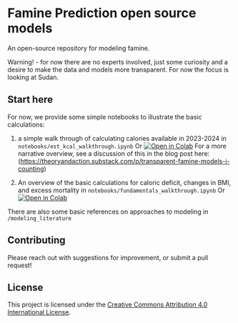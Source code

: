 # Famine Prediction open source models

An open-source repository for modeling famine.

Warning! - for now there are no experts involved, just some curiosity and a desire to make the data and models more transparent. For now the focus is looking at Sudan.

## Start here

For now, we provide some simple notebooks to illustrate the basic calculations:
1) a simple walk through of calculating calories available in 2023-2024 in `notebooks/est_kcal_walkthrough.ipynb` 
Or [![Open in Colab](https://colab.research.google.com/assets/colab-badge.svg)](https://colab.research.google.com/github/aristotle-tek/famine-prediction/blob/main/notebooks/est_kcal_walkthrough.ipynb)
For a more narrative overview, see a discussion of this in the blog post here: (https://theoryandaction.substack.com/p/transparent-famine-models-i-counting)

2) An overview of the basic calculations for caloric deficit, changes in BMI, and excess mortality in `notebooks/fundamentals_walkthrough.ipynb` 
Or [![Open in Colab](https://colab.research.google.com/assets/colab-badge.svg)](https://colab.research.google.com/github/aristotle-tek/famine-prediction/blob/main/notebooks/fundamentals_walkthrough.ipynb)

There are also some basic references on approaches to modeling in `/modeling_literature`


## Contributing

Please reach out with suggestions for improvement, or submit a pull request!


## License

This project is licensed under the [Creative Commons Attribution 4.0 International License](https://creativecommons.org/licenses/by/4.0/).

